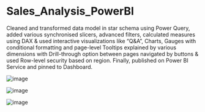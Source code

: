 # Sales_Analysis_PowerBI
Cleaned and transformed data model in star schema using Power Query, added various synchronised slicers, advanced filters, calculated measures using DAX &amp; used interactive visualizations like “Q&amp;A”, Charts, Gauges with conditional formatting and page-level Tooltips explained by various dimensions with Drill-through option between pages navigated by buttons &amp; used Row-level security based on region. Finally, published on Power BI Service and pinned to Dashboard.

![image](https://user-images.githubusercontent.com/66935543/133964107-54c9ac80-80c8-49f6-8c5c-589821229dfd.png)


![image](https://user-images.githubusercontent.com/66935543/133964156-7a1a5b57-b46f-4c00-b783-b40daa173f8e.png)


![image](https://user-images.githubusercontent.com/66935543/133964200-d40bcbcb-fb7d-4250-be2e-6ed58d5a9b0e.png)
